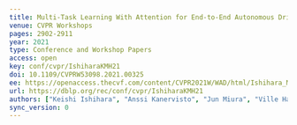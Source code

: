 ```yaml
---
title: Multi-Task Learning With Attention for End-to-End Autonomous Driving.
venue: CVPR Workshops
pages: 2902-2911
year: 2021
type: Conference and Workshop Papers
access: open
key: conf/cvpr/IshiharaKMH21
doi: 10.1109/CVPRW53098.2021.00325
ee: https://openaccess.thecvf.com/content/CVPR2021W/WAD/html/Ishihara_Multi-Task_Learning_With_Attention_for_End-to-End_Autonomous_Driving_CVPRW_2021_paper.html
url: https://dblp.org/rec/conf/cvpr/IshiharaKMH21
authors: ["Keishi Ishihara", "Anssi Kanervisto", "Jun Miura", "Ville Hautam\u00e4ki"]
sync_version: 0
---
```

